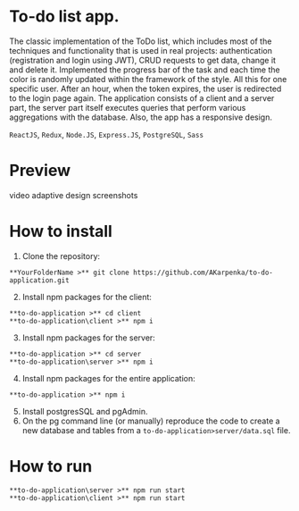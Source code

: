 # To-do list app. 
The classic implementation of the ToDo list, which includes most of the techniques and functionality that is used in real projects: authentication (registration and login using JWT), CRUD requests to get data, change it and delete it. Implemented the progress bar of the task and each time the color is randomly updated within the framework of the style. All this for one specific user. After an hour, when the token expires, the user is redirected to the login page again. The application consists of a client and a server part, the server part itself executes queries that perform various aggregations with the database. Also, the app has a responsive design.

`ReactJS`, `Redux`, `Node.JS`, `Express.JS`, `PostgreSQL`, `Sass`

# Preview 
video 
adaptive design screenshots


# How to install 
1. Clone the repository:
```
**YourFolderName >** git clone https://github.com/AKarpenka/to-do-application.git
```

2. Install npm packages for the client:
```
**to-do-application >** cd client
**to-do-application\client >** npm i
```

3. Install npm packages for the server:
```
**to-do-application >** cd server
**to-do-application\server >** npm i
```

4. Install npm packages for the entire application:
```
**to-do-application >** npm i
```

5. Install postgresSQL and pgAdmin.
6. On the pg command line (or manually) reproduce the code to create a new database and tables from a `to-do-application>server/data.sql` file.


# How to run 
```
**to-do-application\server >** npm run start
**to-do-application\client >** npm run start
```